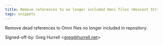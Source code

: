 ```yaml
---
title: Remove references to no longer included Omni files (Wincent Strings Utility, 1736e59)
tags: snippets
---
```


Remove dead references to Omni files no longer included in repository.

Signed-off-by: Greg Hurrell &lt;greg@hurrell.net&gt;
